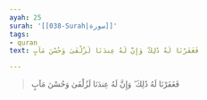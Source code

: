 ```yaml
---
ayah: 25
surah: '[[038-Surah|سورة]]'
tags:
- quran
text: فَغَفَرْنَا لَهُ ذَٰلِكَ ۖ وَإِنَّ لَهُ عِندَنَا لَزُلْفَىٰ وَحُسْنَ مَآبٍ

---
```

> فَغَفَرْنَا لَهُ ذَٰلِكَ ۖ وَإِنَّ لَهُ عِندَنَا لَزُلْفَىٰ وَحُسْنَ مَآبٍ
